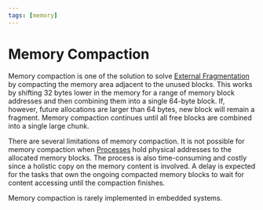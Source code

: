 ```yaml
---
tags: [memory]
---
```


# Memory Compaction

Memory compaction is one of the solution to solve [External Fragmentation](202407021030.md)
by compacting the memory area adjacent to the unused blocks. This works by
shifting 32 bytes lower in the memory for a range of memory block addresses and
then combining them into a single 64-byte block. If, however, future allocations
are larger than 64 bytes, new block will remain a fragment. Memory compaction
continues until all free blocks are combined into a single large chunk.

There are several limitations of memory compaction. It is not possible for
memory compaction when [Processes](202210062301.md) hold physical addresses to
the allocated memory blocks. The process is also time-consuming and costly since
a holistic copy on the memory content is involved. A delay is expected for the
tasks that own the ongoing compacted memory blocks to wait for content accessing
until the compaction finishes.

Memory compaction is rarely implemented in embedded systems.
